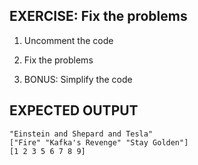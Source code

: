 ## EXERCISE: Fix the problems

1. Uncomment the code

2. Fix the problems

3. BONUS: Simplify the code

## EXPECTED OUTPUT
```
"Einstein and Shepard and Tesla"
["Fire" "Kafka's Revenge" "Stay Golden"]
[1 2 3 5 6 7 8 9]
```